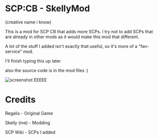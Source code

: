 # SCP:CB - SkellyMod
(creative name i know)

This is a mod for SCP CB that adds more SCPs. I try not to add SCPs that are already in other mods as it would make this mod that different.

A lot of the stuff I added isn't exactly that useful, so it's more of a "fan-service" mod.

I'll finish typing this up later

also the source code is in the mod files :)

![screenshot EEEEE](https://media.discordapp.net/attachments/1080299690328858655/1224822826221965312/Screenshot_2024-04-02_174726.png?ex=661ee425&is=660c6f25&hm=f248acb1600ed465c5c8fac1b1321b79c8fb67b519bd177fdc7cddf00a4b45c5&=&format=webp&quality=lossless&width=1193&height=671)

# Credits

Regalis - Original Game

Skelly (me) - Modding

SCP Wiki - SCPs I added

